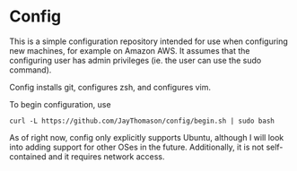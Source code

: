 Config
======

This is a simple configuration repository intended for use when configuring new
machines, for example on Amazon AWS. It assumes that the configuring user has
admin privileges (ie. the user can use the sudo command).

Config installs git, configures zsh, and configures vim.

To begin configuration, use

    curl -L https://github.com/JayThomason/config/begin.sh | sudo bash

As of right now, config only explicitly supports Ubuntu, although I will look
into adding support for other OSes in the future. Additionally, it is not
self-contained and it requires network access.
